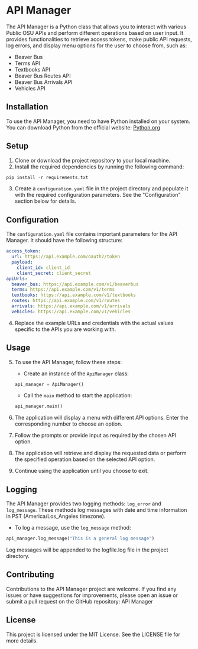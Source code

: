 # API Manager

The API Manager is a Python class that allows you to interact with various Public OSU APIs and perform different operations based on user input. It provides functionalities to retrieve access tokens, make public API requests, log errors, and display menu options for the user to choose from, such as:

* Beaver Bus
* Terms API
* Textbooks API
* Beaver Bus Routes API
* Beaver Bus Arrivals API
* Vehicles API

## Installation

To use the API Manager, you need to have Python installed on your system. You can download Python from the official website: [Python.org](https://www.python.org/)

## Setup

1. Clone or download the project repository to your local machine.
2. Install the required dependencies by running the following command:

```python
pip install -r requirements.txt
```

3. Create a `configuration.yaml` file in the project directory and populate it with the required configuration parameters. See the "Configuration" section below for details.

## Configuration

The `configuration.yaml` file contains important parameters for the API Manager. It should have the following structure:

```yaml
access_token:
  url: https://api.example.com/oauth2/token
  payload:
    client_id: client_id
    client_secret: client_secret
apiUrls:
  beaver_bus: https://api.example.com/v1/beaverbus
  terms: https://api.example.com/v1/terms
  textbooks: https://api.example.com/v1/textbooks
  routes: https://api.example.com/v1/routes
  arrivals: https://api.example.com/v1/arrivals
  vehicles: https://api.example.com/v1/vehicles
```

4. Replace the example URLs and credentials with the actual values specific to the APIs you are working with.

## Usage

5. To use the API Manager, follow these steps:

    * Create an instance of the `ApiManager` class:

    ```python
    api_manager = ApiManager()
    ```

    * Call the `main` method to start the application:

    ```python
    api_manager.main()
    ```

6. The application will display a menu with different API options. Enter the corresponding number to choose an option.

7. Follow the prompts or provide input as required by the chosen API option.

8. The application will retrieve and display the requested data or perform the specified operation based on the selected API option.

9. Continue using the application until you choose to exit.

## Logging

The API Manager provides two logging methods: `log_error` and `log_message`. These methods log messages with date and time information in PST (America/Los_Angeles timezone).

* To log a message, use the `log_message` method:

```python
api_manager.log_message("This is a general log message")
```
Log messages will be appended to the logfile.log file in the project directory.

## Contributing

Contributions to the API Manager project are welcome. If you find any issues or have suggestions for improvements, please open an issue or submit a pull request on the GitHub repository: API Manager

## License

This project is licensed under the MIT License. See the LICENSE file for more details.
